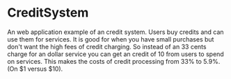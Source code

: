 # CreditSystem
An web application example of an credit system. Users buy credits and can use them for services. It is good for when you have small purchases but don't want the high fees of credit charging. So instead of an 33 cents charge for an dollar service you can get an credit of 10 from users to spend on services. This makes the costs of credit processing from 33% to 5.9%. (On $1 versus $10). 
